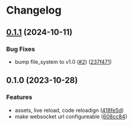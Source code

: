# Changelog

## [0.1.1](https://github.com/elixir-tools/web_dev_utils/compare/v0.1.0...v0.1.1) (2024-10-11)


### Bug Fixes

* bump file_system to v1.0 ([#2](https://github.com/elixir-tools/web_dev_utils/issues/2)) ([237f471](https://github.com/elixir-tools/web_dev_utils/commit/237f471d64d43eea8dd2c8dcbee208ed2ac26d0b))

## 0.1.0 (2023-10-28)


### Features

* assets, live reload, code reloadign ([418fe5d](https://github.com/elixir-tools/web_dev_utils/commit/418fe5d89db33b55675b86548bf804fbb14f1e58))
* make websocket url configureable ([608cc84](https://github.com/elixir-tools/web_dev_utils/commit/608cc846edd9417a4697b49c61f4ae25105c0ba6))
